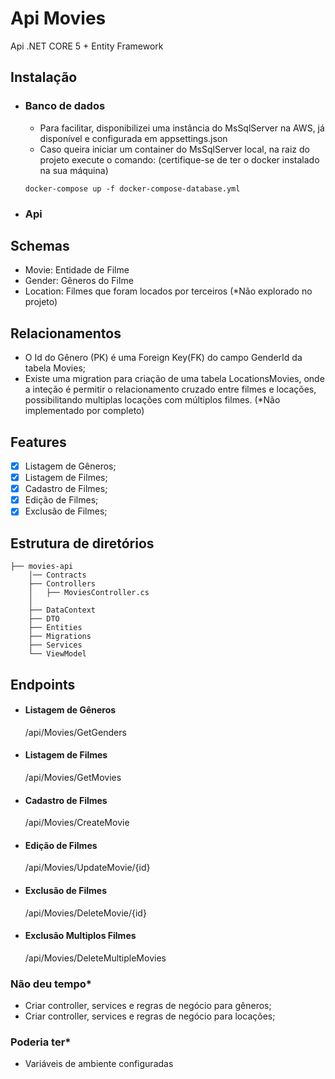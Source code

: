 ﻿
# Api Movies

Api .NET CORE 5 + Entity Framework

## Instalação

* ### Banco de dados

    - Para facilitar, disponibilizei uma instância do MsSqlServer na AWS, já disponível e configurada em appsettings.json
    - Caso queira iniciar um container do MsSqlServer local, na raiz do projeto execute o comando: (certifique-se de ter o docker instalado na sua máquina)

    ```
    docker-compose up -f docker-compose-database.yml
    ```

* ### Api


## Schemas

- Movie: Entidade de Filme 
- Gender: Gêneros do Filme
- Location: Filmes que foram locados por terceiros (*Não explorado no projeto)

## Relacionamentos

- O Id do Gênero (PK) é uma Foreign Key(FK) do campo GenderId da tabela Movies;
- Existe uma migration para criação de uma tabela LocationsMovies, onde a inteção é permitir o relacionamento cruzado entre filmes e locações, possibilitando multiplas locações com múltiplos filmes. (*Não implementado por completo)

## Features

- [x] Listagem de Gêneros;
- [x] Listagem de Filmes;
- [x] Cadastro de Filmes;
- [x] Edição de Filmes;
- [x] Exclusão de Filmes;

## Estrutura de diretórios

```
├── movies-api
    │── Contracts
    ├── Controllers
    │   ├── MoviesController.cs
    │
    ├── DataContext
    ├── DTO
    ├── Entities
    ├── Migrations
    ├── Services
    └── ViewModel

```

## Endpoints
- #### Listagem de Gêneros
    /api/Movies/GetGenders
- #### Listagem de Filmes
    /api/Movies/GetMovies
- #### Cadastro de Filmes
    /api/Movies/CreateMovie
- #### Edição de Filmes
    /api/Movies/UpdateMovie/{id}
- #### Exclusão de Filmes
    /api/Movies/DeleteMovie/{id}
- #### Exclusão Multiplos Filmes
    /api/Movies/DeleteMultipleMovies

### Não deu tempo*

- Criar controller, services e regras de negócio para gêneros;
- Criar controller, services e regras de negócio para locações;

### Poderia ter*
- Variáveis de ambiente configuradas